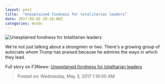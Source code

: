 ```yaml
---
layout: post
title:  "Unexplained fondness for totalitarian leaders"
date: 2017-05-02 20:16:00Z
categories: msnbc
---
```


![Unexplained fondness for totalitarian leaders](http://www.msnbc.com/sites/msnbc/files/styles/ratio--1_91-1--1200x630/public/017-03-17t100126z_1430317954_rc115b2ed270_rtrmadp_3_usa-trump-shipbuilding.jpg?itok=g5VZj_Jm)

We're not just talking about a strongmen or two. There's a growing group of autocrats whom Trump has praised because he admires the ways in which they lead.


Full story on F3News: [Unexplained fondness for totalitarian leaders](http://www.f3nws.com/n/FdUDHB)

> Posted on: Wednesday, May 3, 2017 1:16:00 AM
